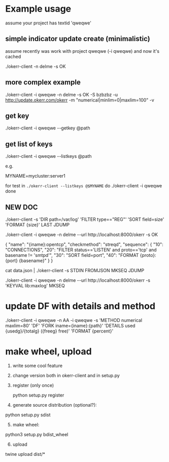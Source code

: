 # Example usage #

assume your project has textid 'qweqwe'

## simple indicator update create (minimalistic) ##

assume recently was work with project qweqwe (-i qweqwe) and now it's cached

./okerr-client -n delme -s OK 

## more complex example ##
./okerr-client -i qweqwe -n delme -s OK -S bzbzbz -u http://update.okerr.com/okerr -m "numerical|minlim=0|maxlim=100" -v

## get key

./okerr-client -i qweqwe --getkey @path

## get list of keys
./okerr-client -i qweqwe --listkeys @path

e.g.

MYNAME=mycluster:server1

for test in `./okerr-client --listkeys @$MYNAME`
do
    ./okerr-client -i qweqwe
done


## NEW DOC

./okerr-client -s 'DIR path=/var/log' 'FILTER type=="REG"' 'SORT field=size' 'FORMAT {size}' LAST JDUMP

./okerr-client -i qweqwe -n delme --url http://localhost:8000/okerr -s OK

{
    "name": "{iname}:opentcp",
    "checkmethod": "streqd",
    "sequence": {
        "10": "CONNECTIONS",
        "20": "FILTER status=='LISTEN' and proto=='tcp' and basename != 'smtpd'",
        "30": "SORT field=port",
        "40": "FORMAT {proto}:{port} {basename}"
    }
}


cat data.json | ./okerr-client -s STDIN FROMJSON MKSEQ JDUMP

./okerr-client -i qweqwe -n delme --url http://localhost:8000/okerr -s 'KEYVAL lib:maxlog' MKSEQ 



# update DF with details and method
 
./okerr-client -i qweqwe -n AA -i qweqwe -s 'METHOD numerical maxlim=80' 'DF' 'FORK iname={iname}:{path}' 'DETAILS used {usedg}/{totalg} ({freeg} free)' 'FORMAT {percent}'



# make wheel, upload
1. write some cool feature
2. change version both in okerr-client and in setup.py
3. register (only once)
    
    python setup.py register
 
4. generate source distribution (optional?):
  
  python setup.py sdist

5. make wheel:

  python3 setup.py bdist_wheel

6. upload

  twine upload dist/*


